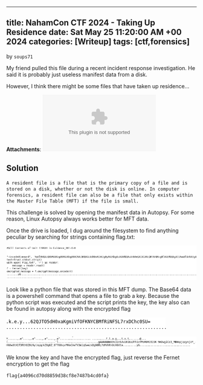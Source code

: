 
---
title: NahamCon CTF 2024 - Taking Up Residence
date: Sat May 25 11:20:00 AM +00 2024
categories: [Writeup]
tags: [ctf,forensics]
---
by `soups71`

My friend pulled this file during a recent incident response investigation.
He said it is probably just useless manifest data from a disk.

However, I think there might be some files that have taken up residence...

**Attachments**: 
![link](/assets/Evidence_001.zip)

## Solution
```
A resident file is a file that is the primary copy of a file and is stored on a disk, whether or not the disk is online. In computer forensics, a resident file can also be a file that only exists within the Master File Table (MFT) if the file is small.
```

This challenge is solved by opening the manifest data in Autopsy. For some reason, Linux Autopsy always works better for MFT data.

Once the drive is loaded, I dug around the filesystem to find anything peculiar by searching for strings containing flag.txt:

![xor](/assets/flag_txt.png)

Look like a python file that was stored in this MFT dump. The Base64 data is a powershell command that opens a file to grab a key.
Because the python script was executed and the script prints the key, the key also can be found in autopsy along with the encrypted flag

![xor](/assets/key.png)

![xor](/assets/encoded_flag.png)


We know the key and have the encrypted flag, just reverse the Fernet encryption to get the flag

```
flag{a4096cd70d8859d38cf8e7487b4cd0fa}
```
